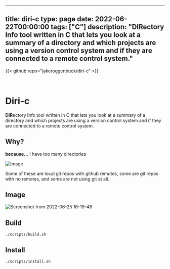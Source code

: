 
---
title: diri-c
type: page
date: 2022-06-22T00:00:00
tags: ["C"]
description: "DIRectory Info tool written in C that lets you look at a summary of a directory and which projects are using a version control system and if they are connected to a remote control system."
---

{{< github repo="jakeroggenbuck/diri-c" >}}

<br>

# Diri-c
**DIR**ectory **I**nfo tool written in C that lets you look at a summary of a directory and which projects are using a version control system and if they are connected to a remote control system.

 ## Why?
 **because...** I have too many directories
 
![image](https://user-images.githubusercontent.com/35516367/175793435-470714db-eecc-47ca-ae90-80ec268ff7ff.png)

Some of these are local git repos with github remotes, some are git repos with no remotes, and some are not using git at all.
 
## Image
![Screenshot from 2022-06-25 16-19-48](https://user-images.githubusercontent.com/35516367/175793673-7b9e0792-5200-4736-a384-fd0ab4f08f68.png)

## Build
```
./scripts/build.sh
```

## Install
```
./scripts/install.sh
```
